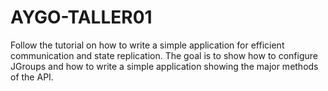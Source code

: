 # AYGO-TALLER01
Follow the tutorial on how to write a simple application for efficient communication and state replication. The goal is to show how to configure JGroups and how to write a simple application showing the major methods of the API.
